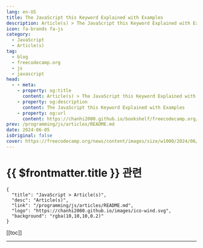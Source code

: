```yaml
---
lang: en-US
title: The JavaScript this Keyword Explained with Examples
description: Article(s) > The JavaScript this Keyword Explained with Examples
icon: fa-brands fa-js
category: 
  - JavaScript
  - Article(s)
tag: 
  - blog
  - freecodecamp.org
  - js
  - javascript
head:
  - - meta:
    - property: og:title
      content: Article(s) > The JavaScript this Keyword Explained with Examples
    - property: og:description
      content: The JavaScript this Keyword Explained with Examples
    - property: og:url
      content: https://chanhi2000.github.io/bookshelf/freecodecamp.org/the-javascript-this-keyword-explained-with-examples.html
prev: /programming/js/articles/README.md
date: 2024-06-05
isOriginal: false
cover: https://freecodecamp.org/news/content/images/size/w1000/2024/06/Python-Data-Types--3-.png
---
```


# {{ $frontmatter.title }} 관련

```component VPCard
{
  "title": "JavaScript > Article(s)",
  "desc": "Article(s)",
  "link": "/programming/js/articles/README.md",
  "logo": "https://chanhi2000.github.io/images/ico-wind.svg",
  "background": "rgba(10,10,10,0.2)"
}
```

[[toc]]

---

<SiteInfo
  name="The JavaScript this Keyword Explained with Examples"
  desc="All leading web browsers support JavaScript, a popular and versatile programming language. The this keyword is a very important concept to know in JavaScript. The this keyword is a reference to an object, but the object varies based on where and how it is called. In this article, you'll learn..."
  url="https://freecodecamp.org/news/the-javascript-this-keyword-explained-with-examples/"
  logo="https://cdn.freecodecamp.org/universal/favicons/favicon.ico"
  preview="https://freecodecamp.org/news/content/images/size/w1000/2024/06/Python-Data-Types--3-.png"/>

<!-- TODO: 작성 -->

